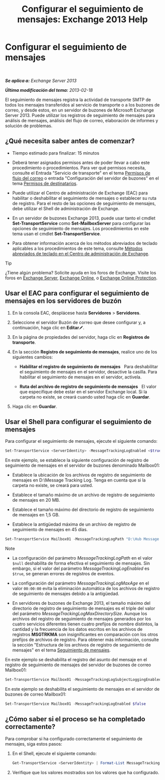 ﻿---
title: 'Configurar el seguimiento de mensajes: Exchange 2013 Help'
TOCTitle: Configurar el seguimiento de mensajes
ms:assetid: 50eb5213-cf27-4179-b427-38d751ee4a70
ms:mtpsurl: https://technet.microsoft.com/es-es/library/Aa997984(v=EXCHG.150)
ms:contentKeyID: 51406514
ms.date: 04/23/2018
mtps_version: v=EXCHG.150
ms.translationtype: HT
---

# Configurar el seguimiento de mensajes

 

_**Se aplica a:** Exchange Server 2013_

_**Última modificación del tema:** 2013-02-18_

El seguimiento de mensajes registra la actividad de transporte SMTP de todos los mensajes transferidos al servicio de transporte o a los buzones de correo, y desde estos, en un servidor de buzones de Microsoft Exchange Server 2013. Puede utilizar los registros de seguimiento de mensajes para análisis de mensajes, análisis del flujo de correo, elaboración de informes y solución de problemas.

## ¿Qué necesita saber antes de comenzar?

  - Tiempo estimado para finalizar: 15 minutos

  - Deberá tener asignados permisos antes de poder llevar a cabo este procedimiento o procedimientos. Para ver qué permisos necesita, consulte el Entrada "Servicio de transporte" en el tema [Permisos de flujo del correo](mail-flow-permissions-exchange-2013-help.md) o entrada "Configuración del servidor de buzones" en el tema [Permisos de destinatarios](recipients-permissions-exchange-2013-help.md).

  - Puede utilizar el Centro de administración de Exchange (EAC) para habilitar o deshabilitar el seguimiento de mensajes o establecer su ruta de registro. Para el resto de las opciones de seguimiento de mensajes, debe utilizar el Shell de administración de Exchange.

  - En un servidor de buzones Exchange 2013, puede usar tanto el cmdlet **Set-TransportService** como **Set-MailboxServer** para configurar las opciones de seguimiento de mensajes. Los procedimientos en este tema usan el cmdlet **Set-TransportService**.

  - Para obtener información acerca de los métodos abreviados de teclado aplicables a los procedimientos de este tema, consulte [Métodos abreviados de teclado en el Centro de administración de Exchange](keyboard-shortcuts-in-the-exchange-admin-center-exchange-online-protection-help.md).


> [!TIP]
> ¿Tiene algún problema? Solicite ayuda en los foros de Exchange. Visite los foros en <A href="https://go.microsoft.com/fwlink/p/?linkid=60612">Exchange Server</A>, <A href="https://go.microsoft.com/fwlink/p/?linkid=267542">Exchange Online</A>, o <A href="https://go.microsoft.com/fwlink/p/?linkid=285351">Exchange Online Protection</A>.



## Usar el EAC para configurar el seguimiento de mensajes en los servidores de buzón

1.  En la consola EAC, desplácese hasta **Servidores** \> **Servidores**.

2.  Seleccione el servidor Buzón de correo que desee configurar y, a continuación, haga clic en **Editar**![Icono Editar](images/Bb124582.6f53ccb2-1f13-4c02-bea0-30690e6ea71d(EXCHG.150).gif "Icono Editar").

3.  En la página de propiedades del servidor, haga clic en **Registros de transporte**.

4.  En la sección **Registro de seguimiento de mensajes**, realice uno de los siguientes cambios:
    
      - **Habilitar el registro de seguimiento de mensajes**   Para deshabilitar el seguimiento de mensajes en el servidor, desactive la casilla. Para habilitar el seguimiento de mensajes en el servidor, actívela.
    
      - **Ruta del archivo de registro de seguimiento de mensajes**   El valor que especifique debe estar en el servidor Exchange local. Si la carpeta no existe, se creará cuando usted haga clic en **Guardar**.

5.  Haga clic en **Guardar**.

## Usar el Shell para configurar el seguimiento de mensajes

Para configurar el seguimiento de mensajes, ejecute el siguiente comando:

```powershell
Set-TransportService <ServerIdentity> -MessageTrackingLogEnabled <$true | $false> -MessageTrackingLogMaxAge <dd.hh:mm:ss> -MessageTrackingLogMaxDirectorySize <Size> -MessageTrackingLogMaxFileSize <Size> -MessageTrackingLogPath <LocalFilePath> -MessageTrackingLogSubjectLoggingEnabled <$true|$false>
```

En este ejemplo, se establece la siguiente configuración de registro de seguimiento de mensajes en el servidor de buzones denominado Mailbox01:

  -  Establece la ubicación de los archivos de registro de seguimiento de mensajes en D:\\Message Tracking Log. Tenga en cuenta que si la carpeta no existe, se creará para usted.

  -  Establece el tamaño máximo de un archivo de registro de seguimiento de mensajes en 20 MB.

  -  Establece el tamaño máximo del directorio de registro de seguimiento de mensajes en 1,5 GB.

  -  Establece la antigüedad máxima de un archivo de registro de seguimiento de mensajes en 45 días.

<!-- end list -->

```powershell
Set-TransportService Mailbox01 -MessageTrackingLogPath "D:\Hub Message Tracking Log" -MessageTrackingLogMaxFileSize 20MB -MessageTrackingLogMaxDirectorySize 1.5GB -MessageTrackingLogMaxAge 45.00:00:00
```


> [!NOTE]
> <UL>
> <LI>
> <P>La configuración del parámetro <EM>MessageTrackingLogPath</EM> en el valor <CODE>$null</CODE> deshabilita de forma efectiva el seguimiento de mensajes. Sin embargo, si el valor del parámetro <EM>MessageTrackingLogEnabled</EM> es <CODE>$true</CODE>, se generan errores de registros de eventos.</P>
> <LI>
> <P>La configuración del parámetro <EM>MessageTrackingLogMaxAge</EM> en el valor <CODE>00:00:00</CODE> evita la eliminación automática de los archivos de registro de seguimiento de mensajes debido a la antigüedad.</P>
> <LI>
> <P>En servidores de buzones de Exchange&nbsp;2013, el tamaño máximo del directorio de registro de seguimiento de mensajes es el triple del valor del parámetro <EM>MessageTrackingLogMaxDirectorySize</EM>. Aunque los archivos del registro de seguimiento de mensajes generados por los cuatro servicios diferentes tienen cuatro prefijos de nombre distintos, la cantidad y la frecuencia de los datos escritos en los archivos de registros <STRONG>MSGTRKMA</STRONG> son insignificantes en comparación con los otros prefijos de archivos de registro. Para obtener más información, consulte la sección "Estructura de los archivos de registro de seguimiento de mensajes" en el tema <A href="message-tracking-exchange-2013-help.md">Seguimiento de mensajes</A>.</P></LI></UL>



En este ejemplo se deshabilita el registro del asunto del mensaje en el registro de seguimiento de mensajes del servidor de buzones de correo Mailbox01:

```powershell
Set-TransportService Mailbox01 -MessageTrackingLogSubjectLoggingEnabled $false
```

En este ejemplo se deshabilita el seguimiento de mensajes en el servidor de buzones de correo Mailbox01:

```powershell
Set-TransportService Mailbox01 -MessageTrackingLogEnabled $false
```

## ¿Cómo saber si el proceso se ha completado correctamente?

Para comprobar si ha configurado correctamente el seguimiento de mensajes, siga estos pasos:

1.  En el Shell, ejecute el siguiente comando:
    
    ```powershell
    Get-TransportService <ServerIdentity> | Format-List MessageTrackingLog*
    ```

2.  Verifique que los valores mostrados son los valores que ha configurado.

